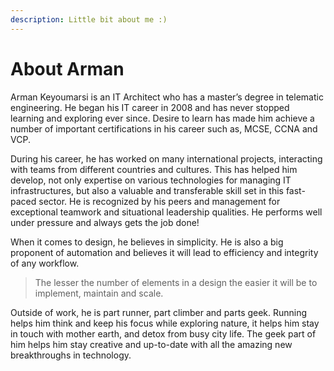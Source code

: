 ```yaml
---
description: Little bit about me :)
---
```


# About Arman

Arman Keyoumarsi is an IT Architect who has a master’s degree in telematic engineering. He began his IT career in 2008 and has never stopped learning and exploring ever since. Desire to learn has made him achieve a number of important certifications in his career such as, MCSE, CCNA and VCP.

During his career, he has worked on many international projects, interacting with teams from different countries and cultures. This has helped him develop, not only expertise on various technologies for managing IT infrastructures, but also a valuable and transferable skill set in this fast-paced sector. He is recognized by his peers and management for exceptional teamwork and situational leadership qualities. He performs well under pressure and always gets the job done!

When it comes to design, he believes in simplicity. He is also a big proponent of automation and believes it will lead to efficiency and integrity of any workflow.

> The lesser the number of elements in a design the easier it will be to implement, maintain and scale.

Outside of work, he is part runner, part climber and parts geek. Running helps him think and keep his focus while exploring nature, it helps him stay in touch with mother earth, and detox from busy city life. The geek part of him helps him stay creative and up-to-date with all the amazing new breakthroughs in technology.
